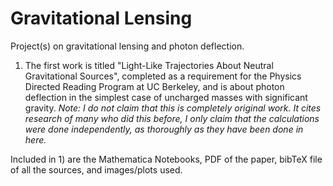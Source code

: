 # Gravitational Lensing
Project(s) on gravitational lensing and photon deflection.

1) The first work is titled "Light-Like Trajectories About Neutral Gravitational Sources", completed as a requirement for the Physics Directed Reading Program at UC Berkeley, and is about photon deflection in the simplest case of uncharged masses with significant gravity.  _Note: I do not claim that this is completely original work.  It cites research of many who did this before, I only claim that the calculations were done independently, as thoroughly as they have been done in here._

Included in 1) are the Mathematica Notebooks, PDF of the paper, bibTeX file of all the sources, and images/plots used.
